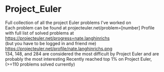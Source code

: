 # Project_Euler
Full collection of all the project Euler problems I've worked on  
Each problem can be found at projecteuler.net/problem=[number]
Profile with full list of solved problems at https://projecteuler.net/progress=nate.langhinrichs   
(but you have to be logged in and friend me)  
https://projecteuler.net/profile/nate.langhinrichs.png  
134, 148, and 284 are considered the most difficult by Project Euler and are probably the most interesting
Recently reached top 1% on Project Euler, (>=110 problems solved currently)
